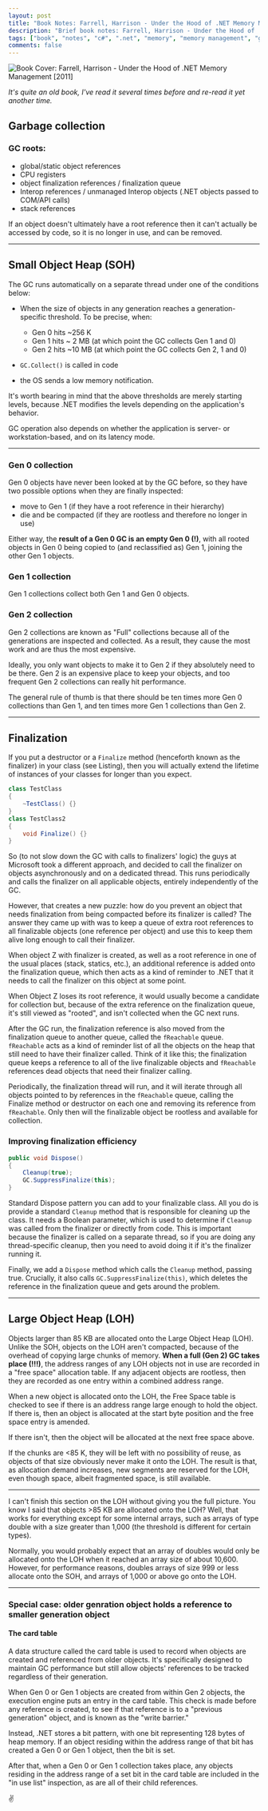 ```yaml
---
layout: post
title: "Book Notes: Farrell, Harrison - Under the Hood of .NET Memory Management [2011]"
description: "Brief book notes: Farrell, Harrison - Under the Hood of .NET Memory Management [2011]"
tags: ["book", "notes", "c#", ".net", "memory", "memory management", "gc", "garbage collector"]
comments: false
---
```


![Book Cover: Farrell, Harrison - Under the Hood of .NET Memory Management [2011]](/content/img/books/farrell_harrison_under_the_hood_of_dotnet_mem_mgmt_2011.jpg)

*It's quite an old book, I've read it several times before and re-read it yet another time.*

## Garbage collection
### GC roots:

- global/static object references
- CPU registers
- object finalization references / finalization queue
- Interop references / unmanaged Interop objects (.NET objects passed to COM/API calls)
- stack references

If an object doesn't ultimately have a root reference then it can't actually be accessed by code, so it is no longer in use, and can be removed.

---

## Small Object Heap (SOH)

The GC runs automatically on a separate thread under one of the conditions below:

- When the size of objects in any generation reaches a generation-specific threshold. To be precise, when:

	- Gen 0 hits ~256 K
	- Gen 1 hits ~ 2 MB (at which point the GC collects Gen 1 and 0)
	- Gen 2 hits ~10 MB (at which point the GC collects Gen 2, 1 and 0)

- `GC.Collect()` is called in code

- the OS sends a low memory notification.

It's worth bearing in mind that the above thresholds are merely starting levels, because .NET modifies the levels depending on the application's behavior.

GC operation also depends on whether the application is server- or workstation-based, and on its latency mode.

---

### Gen 0 collection

Gen 0 objects have never been looked at by the GC before, so they have two possible options when they are finally inspected:

- move to Gen 1 (if they have a root reference in their hierarchy)
- die and be compacted (if they are rootless and therefore no longer in use)

Either way, the **result of a Gen 0 GC is an empty Gen 0 (!)**, with all rooted objects in Gen 0 being copied to (and reclassified as) Gen 1, joining the other Gen 1 objects.

### Gen 1 collection

Gen 1 collections collect both Gen 1 and Gen 0 objects.

### Gen 2 collection

Gen 2 collections are known as "Full" collections because all of the generations are inspected and collected. As a result, they cause the most work and are thus the most expensive.

Ideally, you only want objects to make it to Gen 2 if they absolutely need to be there. Gen 2 is an expensive place to keep your objects, and too frequent Gen 2 collections can really hit performance.

The general rule of thumb is that there should be ten times more Gen 0 collections than Gen 1, and ten times more Gen 1 collections than Gen 2.

---

## Finalization

If you put a destructor or a `Finalize` method (henceforth known as the finalizer) in your class (see Listing), then you will actually extend the lifetime of instances of your classes for longer than you expect.

```csharp
class TestClass
{
	~TestClass() {}
}
class TestClass2
{
	void Finalize()	{}
}
```

So (to not slow down the GC with calls to finalizers' logic) the guys at Microsoft took a different approach, and decided to call the finalizer on objects asynchronously and on a dedicated thread. This runs periodically and calls the finalizer on all applicable objects, entirely independently of the GC.

However, that creates a new puzzle: how do you prevent an object that needs finalization from being compacted before its finalizer is called? The answer they came up with was to keep a queue of extra root references to all finalizable objects (one reference per object) and use this to keep them alive long enough to call their finalizer.

When object Z with finalizer is created, as well as a root reference in one of the usual places (stack, statics, etc.), an additional reference is added onto the finalization queue, which then acts as a kind of reminder to .NET that it needs to call the finalizer on this object at some point.

When Object Z loses its root reference, it would usually become a candidate for collection but, because of the extra reference on the finalization queue, it's still viewed as "rooted", and isn't collected when the GC next runs.

After the GC run, the finalization reference is also moved from the finalization queue to another queue, called the `fReachable` queue. `fReachable` acts as a kind of reminder list of all the objects on the heap that still need to have their finalizer called. Think of it like this; the finalization queue keeps a reference to all of the live finalizable objects and `fReachable` references dead objects that need their finalizer calling.

Periodically, the finalization thread will run, and it will iterate through all objects pointed to by references in the `fReachable` queue, calling the Finalize method or destructor on each one and removing its reference from `fReachable`. Only then will the finalizable object be rootless and available for collection.

### Improving finalization efficiency

```csharp
public void Dispose()
{
	Cleanup(true);
	GC.SuppressFinalize(this);
}
```

Standard Dispose pattern you can add to your finalizable class. All you do is provide a standard `Cleanup` method that is responsible for cleaning up the class. It needs a Boolean parameter, which is used to determine if `Cleanup` was called from the finalizer or directly from code. This is important because the finalizer is called on a separate thread, so if you are doing any thread-specific cleanup, then you need to avoid doing it if it's the finalizer running it.

Finally, we add a `Dispose` method which calls the `Cleanup` method, passing true. Crucially, it also calls `GC.SuppressFinalize(this)`, which deletes the reference in the finalization queue and gets around the problem.

---

## Large Object Heap (LOH)

Objects larger than 85 KB are allocated onto the Large Object Heap (LOH). Unlike the SOH, objects on the LOH aren't compacted, because of the overhead of copying large chunks of memory. **When a full (Gen 2) GC takes place (!!!)**, the address ranges of any LOH objects not in use are recorded in a "free space" allocation table. If any adjacent objects are rootless, then they are recorded as one entry within a combined address range.

When a new object is allocated onto the LOH, the Free Space table is checked to see if there is an address range large enough to hold the object. If there is, then an object is allocated at the start byte position and the free space entry is amended.

If there isn't, then the object will be allocated at the next free space above.

If the chunks are <85 K, they will be left with no possibility of reuse, as objects of that size obviously never make it onto the LOH. The result is that, as allocation demand increases, new segments are reserved for the LOH, even though space, albeit fragmented space, is still available.

---

I can't finish this section on the LOH without giving you the full picture. You know I said that objects >85 KB are allocated onto the LOH? Well, that works for everything except for some internal arrays, such as arrays of type double with a size greater than 1,000 (the threshold is different for certain types).

Normally, you would probably expect that an array of doubles would only be allocated onto the LOH when it reached an array size of about 10,600. However, for performance reasons, doubles arrays of size 999 or less allocate onto the SOH, and arrays of 1,000 or above go onto the LOH.

---

### Special case: older genration object holds a reference to smaller generation object

#### The card table

A data structure called the card table is used to record when objects are created and referenced from older objects. It's specifically designed to maintain GC performance but still allow objects' references to be tracked regardless of their generation.

When Gen 0 or Gen 1 objects are created from within Gen 2 objects, the execution engine puts an entry in the card table. This check is made before any reference is created, to see if that reference is to a "previous generation" object, and is known as the "write barrier."

Instead, .NET stores a bit pattern, with one bit representing 128 bytes of heap memory. If an object residing within the address range of that bit has created a Gen 0 or Gen 1 object, then the bit is set.

After that, when a Gen 0 or Gen 1 collection takes place, any objects residing in the address range of a set bit in the card table are included in the "in use list" inspection, as are all of their child references.

:v:
